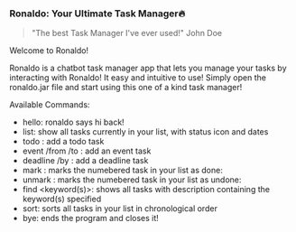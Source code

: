 ### Ronaldo: Your Ultimate Task Manager🔥

> "The best Task Manager I've ever used!" John Doe

Welcome to Ronaldo!

Ronaldo is a chatbot task manager app that lets you manage your tasks by interacting with Ronaldo! It easy and intuitive to use!
Simply open the ronaldo.jar file and start using this one of a kind task manager!

Available Commands:
- hello: ronaldo says hi back!
- list: show all tasks currently in your list, with status icon and dates
- todo <description>: add a todo task
- event <decription> /from <startdate in YYYY-MM-DD> /to <enddate in YYYY-MM-DD>: add an event task
- deadline <description> /by <date in YYYY-MM-DD>: add a deadline task
- mark <index>: marks the numebered task in your list as done:
- unmark <index>: marks the numebered task in your list as undone:
- find <keyword(s)>: shows all tasks with description containing the keyword(s) specified
- sort: sorts all tasks in your list in chronological order
- bye: ends the program and closes it!